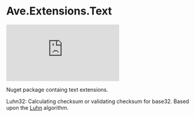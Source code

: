 # Ave.Extensions.Text

[![Build Status](https://versteeg-its.visualstudio.com/Ave/_apis/build/status/CI%20-%20Ave.Extensions.Text?branchName=master)](https://versteeg-its.visualstudio.com/Ave/_build/latest?definitionId=128&branchName=master)

Nuget package containg text extensions.

Luhn32:  Calculating checksum or validating checksum for base32. Based upon the [Luhn](https://en.wikipedia.org/wiki/Luhn_algorithm) algorithm.